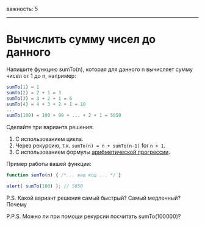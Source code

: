 важность: 5

---

# Вычислить сумму чисел до данного

Напишите функцию sumTo(n), которая для данного n вычисляет сумму чисел от 1 до n, например:

```js no-beautify
sumTo(1) = 1
sumTo(2) = 2 + 1 = 3
sumTo(3) = 3 + 2 + 1 = 6
sumTo(4) = 4 + 3 + 2 + 1 = 10
...
sumTo(100) = 100 + 99 + ... + 2 + 1 = 5050
```

Сделайте три варианта решения:

1. С использованием цикла.
2. Через рекурсию, т.к. `sumTo(n) = n + sumTo(n-1)` for `n > 1`.
3. С использованием формулы [арифметической прогрессии](https://ru.wikipedia.org/wiki/Арифметическая_прогрессия).

Пример работы вашей функции:

```js
function sumTo(n) { /*... ваш код ... */ }

alert( sumTo(100) ); // 5050
```

P.S. Какой вариант решения самый быстрый? Самый медленный? Почему

P.P.S. Mожно ли при помощи рекурсии посчитать sumTo(100000)?
